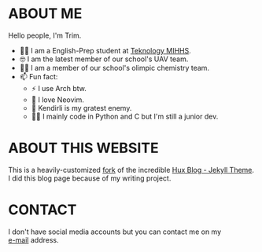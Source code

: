 # ABOUT ME

Hello people, I'm Trim.

- 👨‍🎓 I am a English-Prep student at [Teknology MIHHS](https://teknolojiaihl.meb.k12.tr/).
- 🤓 I am the latest member of our school's UAV team.
- 👨‍🔬 I am a member of our school's olimpic chemistry team.
- 📫 Fun fact:
  - ⚡ I use Arch btw.
  - 💎 I love Neovim.
  - 🤬 Kendirli is my gratest enemy.
  - 👨‍💻 I mainly code in Python and C but I'm still a junior dev.

# ABOUT THIS WEBSITE

This is a heavily-customized [fork](https://github.com/HynDuf/hynduf.github.io) of the incredible [Hux Blog - Jekyll Theme](https://github.com/Huxpro/huxpro.github.io).  
I did this blog page because of my writing project.

# CONTACT

I don't have social media accounts but you can contact me on my  
[e-mail](mailto:omuaz01@gmail.com) address.
